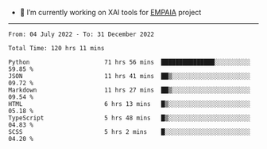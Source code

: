 - 🔭 I’m currently working on XAI tools for [EMPAIA](https://en.empaia.org/) project

---

<!--START_SECTION:waka-->

```text
From: 04 July 2022 - To: 31 December 2022

Total Time: 120 hrs 11 mins

Python                     71 hrs 56 mins  ███████████████░░░░░░░░░░   59.85 %
JSON                       11 hrs 41 mins  ██▒░░░░░░░░░░░░░░░░░░░░░░   09.72 %
Markdown                   11 hrs 27 mins  ██▒░░░░░░░░░░░░░░░░░░░░░░   09.54 %
HTML                       6 hrs 13 mins   █▒░░░░░░░░░░░░░░░░░░░░░░░   05.18 %
TypeScript                 5 hrs 48 mins   █▒░░░░░░░░░░░░░░░░░░░░░░░   04.83 %
SCSS                       5 hrs 2 mins    █░░░░░░░░░░░░░░░░░░░░░░░░   04.20 %
```

<!--END_SECTION:waka-->
